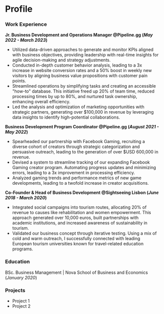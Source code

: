 # Profile

### Work Experience 
**Jr. Business Development and Operations Manager @Pipeline.gg (_May 2022 - March 2023_)** 
- Utilized data-driven approaches to generate and monitor KPIs aligned with business objectives, providing leadership with real-time insights for agile decision-making and strategy adjustments.
- Conducted in-depth customer behavior analysis, leading to a 3x increase in website conversion rates and a 50% boost in weekly new visitors by aligning business value propositions with customer pain points.
- Streamlined operations by simplifying tasks and creating an accessible "how-to" database. This initiative freed up 20% of team time, reduced processing times by up to 80%, and nurtured task ownership, enhancing overall efficiency.
- Led the analysis and optimization of marketing opportunities with strategic partners, generating over $100,000 in revenue by leveraging data insights to identify high-potential collaborations.

**Business Development Program Coordinator @Pipeline.gg (_August 2021 - May 2022_)** 
- Spearheaded our partnership with Facebook Gaming, recruiting a diverse cohort of creators through strategic categorization and persuasive outreach, leading to the generation of over $USD 600,000 in revenue.
- Devised a system to streamline tracking of our expanding Facebook Gaming creator program. Automating progress updates and minimizing errors, leading to a 3x improvement in processing efficiency.
- Analyzed gaming trends and performance metrics of new game developments, leading to a twofold increase in creator acquisitions.

**Co-Founder & Head of Business Development @Sightseeing Lisbon (_June 2018 - March 2020_)**
- Integrated social campaigns into tourism routes, allocating 20% of revenue to causes like rehabilitation and women empowerment. This approach generated over 10,000 euros, built partnerships with academic institutions, and increased awareness of sustainability in tourism.
- Validated our business concept through iterative testing. Using a mix of cold and warm outreach, I successfully connected with leading European tourism universities known for travel-related education programs.


### Education 
BSc. Business Management | Nova School of Business and Economics (_January 2020_) 



### Projects 
- Project 1
- Project 2
